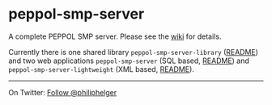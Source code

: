 # peppol-smp-server
A complete PEPPOL SMP server. Please see the [wiki](https://github.com/phax/peppol-smp-server/wiki) for details.

Currently there is one shared library `peppol-smp-server-library` ([README](https://github.com/phax/peppol-smp-server/tree/master/peppol-smp-server-library/)) and two web applications
`peppol-smp-server` (SQL based, [README](https://github.com/phax/peppol-smp-server/tree/master/peppol-smp-server)) and `peppol-smp-server-lightweight` (XML based, [README](https://github.com/phax/peppol-smp-server/tree/master/peppol-smp-server-lightweight)).

---

On Twitter: <a href="https://twitter.com/philiphelger">Follow @philiphelger</a>
